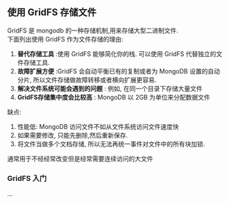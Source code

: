 ## 使用 GridFS 存储文件

GridFS 是 mongodb 的一种存储机制,用来存储大型二进制文件.  
下面列出使用 GridFS 作为文件存储的理由:  

1. __替代存储工具__ :使用 GridFS 能够简化你的栈. 可以使用 GridFS 代替独立的文件存储工具.  
2. __故障扩展方便__ :GridFS 会自动平衡已有的复制或者为 MongoDB 设置的自动分片, 所以文件存储做故障转移或者横向扩展更容易.  
3. __解决文件系统可能会遇到的问题__ : 例如, 在同一个目录下存储大量文件
4. __GridFS存储集中度会比较高__ : MongoDB 以 2GB 为单位来分配数据文件

缺点:  

1. 性能低: MongoDB 访问文件不如从文件系统访问文件速度快
2. 如果需要修改, 只能先删除,然后重新保存.
3. 将文件当做多个文档存储, 所以无法再统一事件对文件中的所有块加锁.  

通常用于不经经常改变但是经常需要连续访问的大文件  

### GridFS 入门

...
